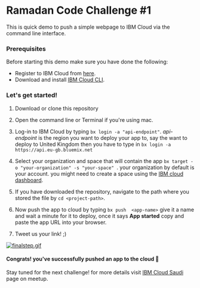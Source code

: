 # Ramadan Code Challenge #1

This is quick demo to push a simple webpage to IBM Cloud via the command line interface.


### Prerequisites
Before starting this demo make sure you have done the following:
* Register to IBM Cloud from [here](https://ibm.biz/BdZzCd).
* Download and install [IBM Cloud CLI](https://console.bluemix.net/docs/cli/reference/bluemix_cli/download_cli.html).


### Let's get started!

1. Download or clone this repository
2. Open the command line or Terminal if you're using mac.
3. Log-in to IBM Cloud by typing `bx login -a "api-endpoint"`.
_api-endpoint_ is the region you want to deploy your app to, say the want to deploy to United Kingdom then you have to type in
`bx login -a https://api.eu-gb.bluemix.net `

4. Select your organization and space that will contain the app  `bx target -o "your-organization" -s "your-space" `. your organization by default is your account. you might need to create a space using the [IBM cloud dashboard](http://console.bluemix.net/).
5. If you have downloaded the repository, navigate to the path where you stored the file by `cd <project-path>`.
6. Now push the app to cloud by typing `bx push  <app-name>`
give it a name and wait a minute for it to deploy, once it says **App started** copy and paste the app URL into your browser.
7. Tweet us your link! ;)

[![finalstep.gif](https://s33.postimg.cc/cao44intb/finalstep.gif)](https://postimg.cc/image/qh3uzqyob/)


#### Congrats! you've successfully pushed an app to the cloud :tada:
Stay tuned for the next challenge! for more details visit [ IBM Cloud Saudi](https://www.meetup.com/IBM-Cloud-KSA/) page on meetup.
